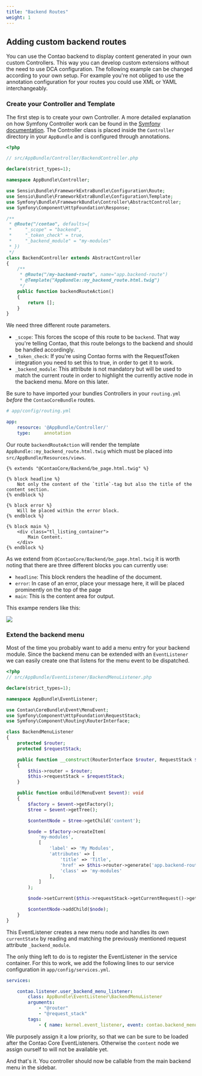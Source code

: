 ```yaml
---
title: "Backend Routes"
weight: 1
---
```


## Adding custom backend routes

You can use the Contao backend to display content generated in your own custom Controllers.
This way you can develop custom extensions without the need to use DCA configuration.
The following example can be changed according to your own setup. For example you're
not obliged to use the annotation configuration for your routes you could use
XML or YAML interchangeably.

### Create your Controller and Template

The first step is to create your own Controller. A more detailed explanation
on how Symfony Controller work can be found in the [Symfony documentation](https://symfony.com/doc/current/controller.html).
The Controller class is placed inside the `Controller` directory in your `AppBundle`
and is configured through annotations.

```php
<?php

// src/AppBundle/Controller/BackendController.php

declare(strict_types=1);

namespace AppBundle\Controller;

use Sensio\Bundle\FrameworkExtraBundle\Configuration\Route;
use Sensio\Bundle\FrameworkExtraBundle\Configuration\Template;
use Symfony\Bundle\FrameworkBundle\Controller\AbstractController;
use Symfony\Component\HttpFoundation\Response;

/**
 * @Route("/contao", defaults={
 *     "_scope" = "backend",
 *     "_token_check" = true,
 *     "_backend_module" = "my-modules"
 * })
 */
class BackendController extends AbstractController
{
    /**
     * @Route("/my-backend-route", name="app.backend-route")
     * @Template("AppBundle::my_backend_route.html.twig")
     */
    public function backendRouteAction()
    {
        return [];
    }
}
```

We need three different route parameters.

* `_scope`: This forces the scope of this route to be `backend`. That way you're
telling Contao, that this route belongs to the backend and should be handled accordingly.
* `_token_check`: If you're using Contao forms with the RequestToken integration
you need to set this to true, in order to get it to work.
* `_backend_module`: This attribute is not mandatory but will be used to match
the current route in order to highlight the currently active node in the backend menu.
More on this later.

Be sure to have imported your bundles Controllers in your `routing.yml` *before* 
the `ContaoCoreBundle` routes. 

```yaml
# app/config/routing.yml

app:
    resource: '@AppBundle/Controller/'
    type:     annotation
```

Our route `backendRouteAction` will render the template `AppBundle::my_backend_route.html.twig`
which must be placed into `src/AppBundle/Resources/views`.

```twig
{% extends "@ContaoCore/Backend/be_page.html.twig" %}

{% block headline %}
    Not only the content of the `title`-tag but also the title of the content section.
{% endblock %}

{% block error %}
    Will be placed within the error block.
{% endblock %}

{% block main %}
    <div class="tl_listing_container">
        Main Content.
    </div>
{% endblock %}
```

As we extend from `@ContaoCore/Backend/be_page.html.twig` it is worth noting 
that there are three different blocks you can currently use:

* `headline`: This block renders the headline of the document.
* `error`: In case of an error, place your message here, it will be placed prominently
on the top of the page
* `main`: This is the content area for output.

This exampe renders like this:

![](../images/custom-backend-routes-1.png)

### Extend the backend menu

Most of the time you probably want to add a menu entry for your backend module.
Since the backend menu can be extended with an `EventListener` we can easily
create one that listens for the menu event to be dispatched.



```php
<?php
// src/AppBundle/EventListener/BackendMenuListener.php

declare(strict_types=1);

namespace AppBundle\EventListener;

use Contao\CoreBundle\Event\MenuEvent;
use Symfony\Component\HttpFoundation\RequestStack;
use Symfony\Component\Routing\RouterInterface;

class BackendMenuListener
{
    protected $router;
    protected $requestStack;

    public function __construct(RouterInterface $router, RequestStack $requestStack)
    {
        $this->router = $router;
        $this->requestStack = $requestStack;
    }

    public function onBuild(MenuEvent $event): void
    {
        $factory = $event->getFactory();
        $tree = $event->getTree();

        $contentNode = $tree->getChild('content');

        $node = $factory->createItem(
            'my-modules',
            [
                'label' => 'My Modules',
                'attributes' => [
                    'title' => 'Title',
                    'href' => $this->router->generate('app.backend-route'),
                    'class' => 'my-modules'
                ],
            ]
        );

        $node->setCurrent($this->requestStack->getCurrentRequest()->get('_backend_module') === 'my-modules');

        $contentNode->addChild($node);
    }
}

```

This EventListener creates a new menu node and handles its own `currentState` by
reading and matching the previously mentioned request attribute `_backend_module`.

The only thing left to do is to register the EventListener in the service container.
For this to work, we add the following lines to our service configuration in `app/config/services.yml`.

```yaml
services:

    contao.listener.user_backend_menu_listener:
        class: AppBundle\EventListener\BackendMenuListener
        arguments:
            - "@router"
            - "@request_stack"
        tags:
            - { name: kernel.event_listener, event: contao.backend_menu_build, method: onBuild, priority: -255 }
```

We purposely assign it a low priority, so that we can be sure to be loaded after
the Contao Core EventListeners. Otherwise the `content` node we assign ourself to
will not be available yet.

And that's it. You controller should now be callable from the main backend menu in
the sidebar.
